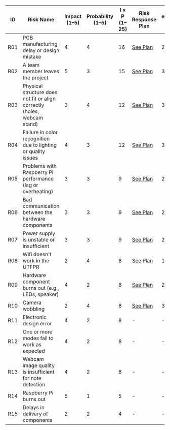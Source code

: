 | ID   | Risk Name | Impact (1–5) | Probability (1–5) | I × P (1–25) | Risk Response Plan | Re-evaluated Impact (Ir) | Re-evaluated Probability (Pr) | Ir × Pr (1–25) |
|------|-----------|--------------|--------------------|--------------|---------------------|---------------------------|-------------------------------|----------------|
| R01  | PCB manufacturing delay or design mistake | 4 | 4 | 16 | [See Plan](./risk_response_plans/RiskID1.pdf) | 2 | 2 | 4 |
| R02  | A team member leaves the project | 5 | 3 | 15 | [See Plan](./risk_response_plans/RiskID2.pdf) | 3 | 2 | 6 |
| R03  | Physical structure does not fit or align correctly (holes, webcam stand) | 3 | 4 | 12 | [See Plan](./risk_response_plans/RiskID3.pdf) | 3 | 2 | 6 |
| R04  | Failure in color recognition due to lighting or quality issues | 4 | 3 | 12 | [See Plan](./risk_response_plans/RiskID4.pdf) | 3 | 2 | 6 |
| R05  | Problems with Raspberry Pi performance (lag or overheating) | 3 | 3 | 9  | [See Plan](./risk_response_plans/RiskID5.pdf) | 2 | 1 | 2 |
| R06  | Bad communication between the hardware components | 3 | 3 | 9  | [See Plan](./risk_response_plans/RiskID6.pdf) | 2 | 3 | 6 |
| R07  | Power supply is unstable or insufficient | 3 | 3 | 9  | [See Plan](./risk_response_plans/RiskID7.pdf) | 2 | 2 | 4 |
| R08  | Wifi doesn't work in the UTFPR | 2 | 4 | 8  | [See Plan](./risk_response_plans/RiskID8.pdf) | 1 | 4 | 4 |
| R09  | Hardware component burns out (e.g., LEDs, speaker) | 4 | 2 | 8  | [See Plan](./risk_response_plans/RiskID9.pdf) | 2 | 2 | 4 |
| R10  | Camera wobbling | 2 | 4 | 8  | [See Plan](./risk_response_plans/RiskID10.pdf) | 3 | 2 | 6 |
| R11  | Electronic design error | 4 | 2 | 8  | - | - | - | - |
| R12  | One or more modes fail to work as expected | 4 | 2 | 8  | - | - | - | - |
| R13  | Webcam image quality is insufficient for note detection | 4 | 2 | 8  | - | - | - | - |
| R14  | Raspberry Pi burns out | 5 | 1 | 5  | - | - | - | - |
| R15  | Delays in delivery of components | 2 | 2 | 4  | - | - | - | - |
